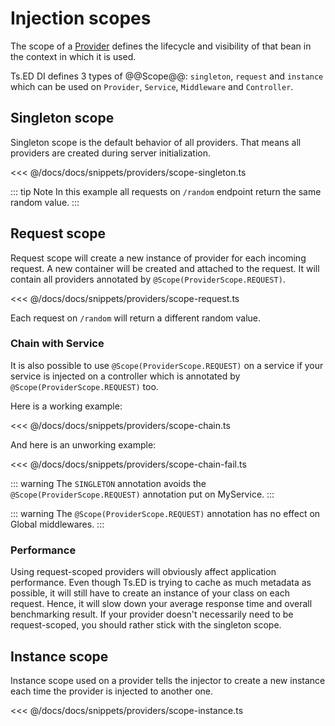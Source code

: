 # Injection scopes

The scope of a [Provider](/docs/providers.md) defines the lifecycle and visibility of that bean in the context in which it is used.

Ts.ED DI defines 3 types of @@Scope@@: `singleton`, `request` and `instance` which can be used on `Provider`, `Service`, `Middleware` and `Controller`.

## Singleton scope

Singleton scope is the default behavior of all providers. That means all providers are created during server initialization.

<<< @/docs/docs/snippets/providers/scope-singleton.ts

::: tip Note
In this example all requests on `/random` endpoint return the same random value.
:::

## Request scope

Request scope will create a new instance of provider for each incoming request. A new container will be created
and attached to the request. It will contain all providers annotated by `@Scope(ProviderScope.REQUEST)`.

<<< @/docs/docs/snippets/providers/scope-request.ts

Each request on `/random` will return a different random value.

### Chain with Service

It is also possible to use `@Scope(ProviderScope.REQUEST)` on a service if your service is injected on a controller
which is annotated by `@Scope(ProviderScope.REQUEST)` too.

Here is a working example:

<<< @/docs/docs/snippets/providers/scope-chain.ts

And here is an unworking example:

<<< @/docs/docs/snippets/providers/scope-chain-fail.ts

::: warning
The `SINGLETON` annotation avoids the `@Scope(ProviderScope.REQUEST)` annotation put on MyService.
:::

::: warning
The `@Scope(ProviderScope.REQUEST)` annotation has no effect on Global middlewares.
:::

### Performance

Using request-scoped providers will obviously affect application performance.
Even though Ts.ED is trying to cache as much metadata as possible, it will still have to create an instance of your class on each request.
Hence, it will slow down your average response time and overall benchmarking result.
If your provider doesn't necessarily need to be request-scoped, you should rather stick with the singleton scope.

## Instance scope

Instance scope used on a provider tells the injector to create a new instance each time the provider is injected to another one.

<<< @/docs/docs/snippets/providers/scope-instance.ts
